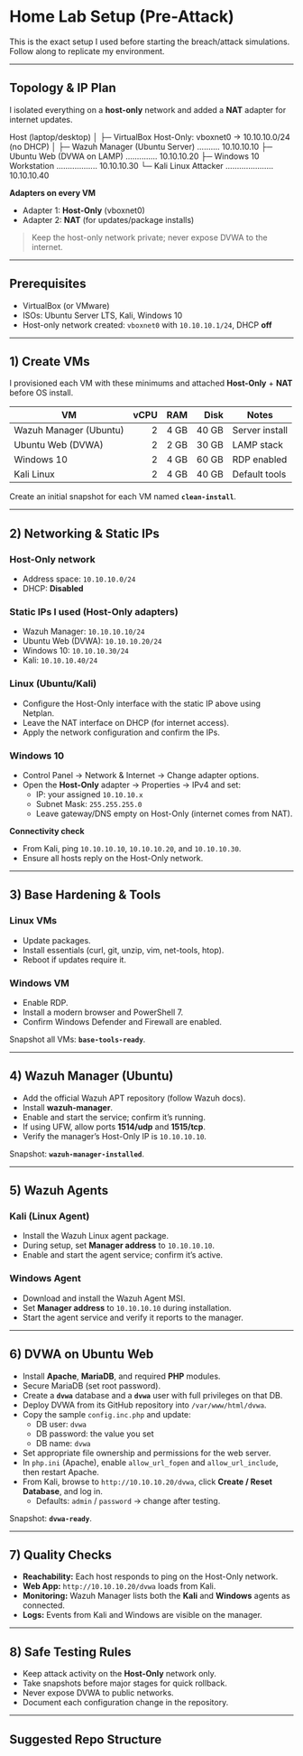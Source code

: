 # Home Lab Setup (Pre-Attack)

This is the exact setup I used before starting the breach/attack simulations. Follow along to replicate my environment.

---

## Topology & IP Plan

I isolated everything on a **host-only** network and added a **NAT** adapter for internet updates.

Host (laptop/desktop)
│
├─ VirtualBox Host-Only: vboxnet0 → 10.10.10.0/24 (no DHCP)
│
├─ Wazuh Manager (Ubuntu Server) .......... 10.10.10.10
├─ Ubuntu Web (DVWA on LAMP) .............. 10.10.10.20
├─ Windows 10 Workstation .................. 10.10.10.30
└─ Kali Linux Attacker ..................... 10.10.10.40


**Adapters on every VM**
- Adapter 1: **Host-Only** (vboxnet0)
- Adapter 2: **NAT** (for updates/package installs)

> Keep the host-only network private; never expose DVWA to the internet.

---

## Prerequisites

- VirtualBox (or VMware)
- ISOs: Ubuntu Server LTS, Kali, Windows 10
- Host-only network created: `vboxnet0` with `10.10.10.1/24`, DHCP **off**

---

## 1) Create VMs

I provisioned each VM with these minimums and attached **Host-Only** + **NAT** before OS install.

| VM | vCPU | RAM | Disk | Notes |
|---|---:|---:|---:|---|
| Wazuh Manager (Ubuntu) | 2 | 4 GB | 40 GB | Server install |
| Ubuntu Web (DVWA) | 2 | 2 GB | 30 GB | LAMP stack |
| Windows 10 | 2 | 4 GB | 60 GB | RDP enabled |
| Kali Linux | 2 | 4 GB | 40 GB | Default tools |

Create an initial snapshot for each VM named **`clean-install`**.

---

## 2) Networking & Static IPs

### Host-Only network
- Address space: `10.10.10.0/24`
- DHCP: **Disabled**

### Static IPs I used (Host-Only adapters)
- Wazuh Manager: `10.10.10.10/24`
- Ubuntu Web (DVWA): `10.10.10.20/24`
- Windows 10: `10.10.10.30/24`
- Kali: `10.10.10.40/24`

### Linux (Ubuntu/Kali)
- Configure the Host-Only interface with the static IP above using Netplan.
- Leave the NAT interface on DHCP (for internet access).
- Apply the network configuration and confirm the IPs.

### Windows 10
- Control Panel → Network & Internet → Change adapter options.
- Open the **Host-Only** adapter → Properties → IPv4 and set:
  - IP: your assigned `10.10.10.x`
  - Subnet Mask: `255.255.255.0`
  - Leave gateway/DNS empty on Host-Only (internet comes from NAT).

**Connectivity check**
- From Kali, ping `10.10.10.10`, `10.10.10.20`, and `10.10.10.30`.
- Ensure all hosts reply on the Host-Only network.

---

## 3) Base Hardening & Tools

### Linux VMs
- Update packages.
- Install essentials (curl, git, unzip, vim, net-tools, htop).
- Reboot if updates require it.

### Windows VM
- Enable RDP.
- Install a modern browser and PowerShell 7.
- Confirm Windows Defender and Firewall are enabled.

Snapshot all VMs: **`base-tools-ready`**.

---

## 4) Wazuh Manager (Ubuntu)

- Add the official Wazuh APT repository (follow Wazuh docs).
- Install **wazuh-manager**.
- Enable and start the service; confirm it’s running.
- If using UFW, allow ports **1514/udp** and **1515/tcp**.
- Verify the manager’s Host-Only IP is `10.10.10.10`.

Snapshot: **`wazuh-manager-installed`**.

---

## 5) Wazuh Agents

### Kali (Linux Agent)
- Install the Wazuh Linux agent package.
- During setup, set **Manager address** to `10.10.10.10`.
- Enable and start the agent service; confirm it’s active.

### Windows Agent
- Download and install the Wazuh Agent MSI.
- Set **Manager address** to `10.10.10.10` during installation.
- Start the agent service and verify it reports to the manager.

---

## 6) DVWA on Ubuntu Web

- Install **Apache**, **MariaDB**, and required **PHP** modules.
- Secure MariaDB (set root password).
- Create a **`dvwa`** database and a **`dvwa`** user with full privileges on that DB.
- Deploy DVWA from its GitHub repository into `/var/www/html/dvwa`.
- Copy the sample `config.inc.php` and update:
  - DB user: `dvwa`
  - DB password: the value you set
  - DB name: `dvwa`
- Set appropriate file ownership and permissions for the web server.
- In `php.ini` (Apache), enable `allow_url_fopen` and `allow_url_include`, then restart Apache.
- From Kali, browse to `http://10.10.10.20/dvwa`, click **Create / Reset Database**, and log in.
  - Defaults: `admin` / `password` → change after testing.

Snapshot: **`dvwa-ready`**.

---

## 7) Quality Checks

- **Reachability:** Each host responds to ping on the Host-Only network.
- **Web App:** `http://10.10.10.20/dvwa` loads from Kali.
- **Monitoring:** Wazuh Manager lists both the **Kali** and **Windows** agents as connected.
- **Logs:** Events from Kali and Windows are visible on the manager.

---

## 8) Safe Testing Rules

- Keep attack activity on the **Host-Only** network only.
- Take snapshots before major stages for quick rollback.
- Never expose DVWA to public networks.
- Document each configuration change in the repository.

---

## Suggested Repo Structure

